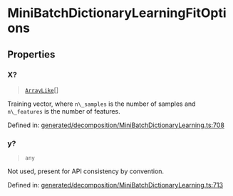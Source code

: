 # MiniBatchDictionaryLearningFitOptions

## Properties

### X?

> [`ArrayLike`](../types/ArrayLike.md)[]

Training vector, where `n\_samples` is the number of samples and `n\_features` is the number of features.

Defined in:  [generated/decomposition/MiniBatchDictionaryLearning.ts:708](https://github.com/transitive-bullshit/scikit-learn-ts/blob/92ab806/packages/sklearn/src/generated/decomposition/MiniBatchDictionaryLearning.ts#L708)

### y?

> `any`

Not used, present for API consistency by convention.

Defined in:  [generated/decomposition/MiniBatchDictionaryLearning.ts:713](https://github.com/transitive-bullshit/scikit-learn-ts/blob/92ab806/packages/sklearn/src/generated/decomposition/MiniBatchDictionaryLearning.ts#L713)

